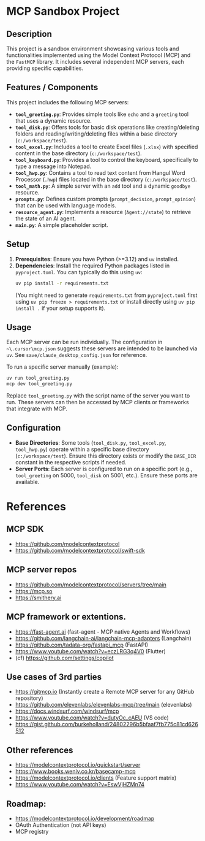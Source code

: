 # MCP Sandbox Project

## Description

This project is a sandbox environment showcasing various tools and functionalities implemented using the Model Context Protocol (MCP) and the `FastMCP` library. It includes several independent MCP servers, each providing specific capabilities.

## Features / Components

This project includes the following MCP servers:

*   **`tool_greeting.py`**: Provides simple tools like `echo` and a `greeting` tool that uses a dynamic resource.
*   **`tool_disk.py`**: Offers tools for basic disk operations like creating/deleting folders and reading/writing/deleting files within a base directory (`c:/workspace/test`).
*   **`tool_excel.py`**: Includes a tool to create Excel files (`.xlsx`) with specified content in the base directory (`c:/workspace/test`).
*   **`tool_keyboard.py`**: Provides a tool to control the keyboard, specifically to type a message into Notepad.
*   **`tool_hwp.py`**: Contains a tool to read text content from Hangul Word Processor (`.hwp`) files located in the base directory (`c:/workspace/test`).
*   **`tool_math.py`**: A simple server with an `add` tool and a dynamic `goodbye` resource.
*   **`prompts.py`**: Defines custom prompts (`prompt_decision`, `prompt_opinion`) that can be used with language models.
*   **`resource_agent.py`**: Implements a resource (`Agent://state`) to retrieve the state of an AI agent.
*   **`main.py`**: A simple placeholder script.

## Setup

1.  **Prerequisites**: Ensure you have Python (>=3.12) and `uv` installed.
2.  **Dependencies**: Install the required Python packages listed in `pyproject.toml`. You can typically do this using `uv`:
    ```bash
    uv pip install -r requirements.txt 
    ```
    (You might need to generate `requirements.txt` from `pyproject.toml` first using `uv pip freeze > requirements.txt` or install directly using `uv pip install .` if your setup supports it).

## Usage

Each MCP server can be run individually. The configuration in `~\.cursor\mcp.json` suggests these servers are intended to be launched via `uv`. See `save/claude_desktop_config.json` for reference.

To run a specific server manually (example):

```bash
uv run tool_greeting.py
mcp dev tool_greeting.py
```

Replace `tool_greeting.py` with the script name of the server you want to run. These servers can then be accessed by MCP clients or frameworks that integrate with MCP.

## Configuration

*   **Base Directories**: Some tools (`tool_disk.py`, `tool_excel.py`, `tool_hwp.py`) operate within a specific base directory (`c:/workspace/test`). Ensure this directory exists or modify the `BASE_DIR` constant in the respective scripts if needed.
*   **Server Ports**: Each server is configured to run on a specific port (e.g., `tool_greeting` on 5000, `tool_disk` on 5001, etc.). Ensure these ports are available.

# References

## MCP SDK
* https://github.com/modelcontextprotocol
* https://github.com/modelcontextprotocol/swift-sdk

## MCP server repos
* https://github.com/modelcontextprotocol/servers/tree/main
* https://mcp.so
* https://smithery.ai

## MCP framework or extentions.
* https://fast-agent.ai (fast-agent - MCP native Agents and Workflows)
* https://github.com/langchain-ai/langchain-mcp-adapters (Langchain)
* https://github.com/tadata-org/fastapi_mcp (FastAPI)
* https://www.youtube.com/watch?v=eczLRG3q4V0 (Flutter)
* (cf) https://github.com/settings/copilot

## Use cases of 3rd parties
* https://gitmcp.io (Instantly create a Remote MCP server for any GitHub repository)
* https://github.com/elevenlabs/elevenlabs-mcp/tree/main (elevenlabs)
* https://docs.windsurf.com/windsurf/mcp
* https://www.youtube.com/watch?v=dutyOc_cAEU (VS code)
* https://gist.github.com/burkeholland/24802296b5bfaaf7fb775c81cd626512

## Other references
* https://modelcontextprotocol.io/quickstart/server
* https://www.books.weniv.co.kr/basecamp-mcp
* https://modelcontextprotocol.io/clients (Feature support matrix)
* https://www.youtube.com/watch?v=EswVjHZMn74

## Roadmap:
* https://modelcontextprotocol.io/development/roadmap
* OAuth Authentication (not API keys)
* MCP registry
